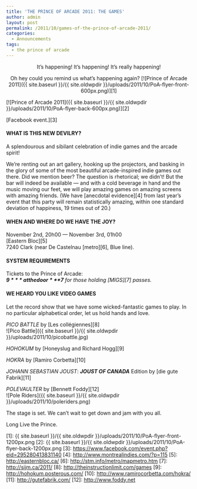 ```yaml
---
title: 'THE PRINCE OF ARCADE 2011: THE GAMES'
author: admin
layout: post
permalink: /2011/10/games-of-the-prince-of-arcade-2011/
categories:
  - Announcements
tags:
  - the prince of arcade
---
```

<p style="text-align: center;">
  It&#8217;s happening! It&#8217;s happening! It&#8217;s really happening!
<p style="text-align: center;">
  Oh hey could you remind us what&#8217;s happening again?
[![Prince of Arcade 2011]({{ site.baseurl }}/{{ site.oldwpdir }}/uploads/2011/10/PoA-flyer-front-600px.png)][1]

[![Prince of Arcade 2011]({{ site.baseurl }}/{{ site.oldwpdir }}/uploads/2011/10/PoA-flyer-back-600px.png)][2]

[Facebook event.][3]  


#### WHAT IS THIS NEW DEVILRY?

A splendourous and sibilant celebration of indie games and the arcade spirit!

We&#8217;re renting out an art gallery, hooking up the projectors, and basking in the glory of some of the most beautiful arcade-inspired indie games out there. Did we mention beer? The question is rhetorical; we didn&#8217;t! But the bar will indeed be available &#8212; and with a cold beverage in hand and the music moving our feet, we will play amazing games on amazing screens with amazing friends. (We have [anecdotal evidence][4] from last year&#8217;s event that this party will remain statistically amazing, within one standard deviation of happiness, 19 times out of 20.)



#### WHEN AND WHERE DO WE HAVE THE JOY?

November 2nd, 20h00 &#8212; November 3rd, 01h00  
[Eastern Bloc][5]  
7240 Clark (near De Castelnau [metro][6], Blue line).



#### SYSTEM REQUIREMENTS

Tickets to the Prince of Arcade:  
***$9*** at the door  
***$7** for those holding [MIGS][7] passes.*



#### WE HEARD YOU LIKE VIDEO GAMES

Let the record show that we have some wicked-fantastic games to play. In no particular alphabetical order, let us hold hands and love.

*PICO BATTLE* by [Les collégiennes][8]  
![Pico Battle]({{ site.baseurl }}/{{ site.oldwpdir }}/uploads/2011/10/picobattle.jpg)

*HOHOKUM* by [Honeyslug and Richard Hogg][9]  


*HOKRA* by [Ramiro Corbetta][10]  


*JOHANN SEBASTIAN JOUST*: ***JOUST OF CANADA*** Edition by [die gute Fabrik][11]  


*POLEVAULTER* by [Bennett Foddy][12]  
![Pole Riders]({{ site.baseurl }}/{{ site.oldwpdir }}/uploads/2011/10/poleriders.png)

The stage is set. We can&#8217;t wait to get down and jam with you all.

Long Live the Prince.

 [1]: {{ site.baseurl }}/{{ site.oldwpdir }}/uploads/2011/10/PoA-flyer-front-1200px.png
 [2]: {{ site.baseurl }}/{{ site.oldwpdir }}/uploads/2011/10/PoA-flyer-back-1200px.png
 [3]: https://www.facebook.com/event.php?eid=295280413831140
 [4]: http://www.montrealindies.com/?p=115
 [5]: http://easternbloc.ca/
 [6]: http://stm.info/metro/mapmetro.htm
 [7]: http://sijm.ca/2011/
 [8]: http://theinstructionlimit.com/games
 [9]: http://hohokum.posterous.com/
 [10]: http://www.ramirocorbetta.com/hokra/
 [11]: http://gutefabrik.com/
 [12]: http://www.foddy.net